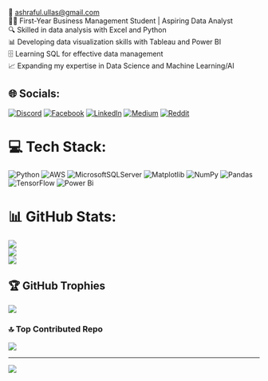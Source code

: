 📧 ashraful.ullas@gmail.com<br>👩‍🎓 First-Year Business Management Student | Aspiring Data Analyst<br>🔍 Skilled in data analysis with Excel and Python<br>📊 Developing data visualization skills with Tableau and Power BI<br>🗄️ Learning SQL for effective data management<br>📈 Expanding my expertise in Data Science and Machine Learning/AI


## 🌐 Socials:
[![Discord](https://img.shields.io/badge/Discord-%237289DA.svg?logo=discord&logoColor=white)](https://discord.gg/1039396524548960277) [![Facebook](https://img.shields.io/badge/Facebook-%231877F2.svg?logo=Facebook&logoColor=white)](https://facebook.com/ashraful.ullas) [![LinkedIn](https://img.shields.io/badge/LinkedIn-%230077B5.svg?logo=linkedin&logoColor=white)](https://linkedin.com/in/md-ashraful-islam-ullas) [![Medium](https://img.shields.io/badge/Medium-12100E?logo=medium&logoColor=white)](https://medium.com/@mdashrafulislamullas) [![Reddit](https://img.shields.io/badge/Reddit-%23FF4500.svg?logo=Reddit&logoColor=white)](https://reddit.com/user/FamiliarWeb1710) 

# 💻 Tech Stack:
![Python](https://img.shields.io/badge/python-3670A0?style=flat-square&logo=python&logoColor=ffdd54) ![AWS](https://img.shields.io/badge/AWS-%23FF9900.svg?style=flat-square&logo=amazon-aws&logoColor=white) ![MicrosoftSQLServer](https://img.shields.io/badge/Microsoft%20SQL%20Server-CC2927?style=flat-square&logo=microsoft%20sql%20server&logoColor=white) ![Matplotlib](https://img.shields.io/badge/Matplotlib-%23ffffff.svg?style=flat-square&logo=Matplotlib&logoColor=black) ![NumPy](https://img.shields.io/badge/numpy-%23013243.svg?style=flat-square&logo=numpy&logoColor=white) ![Pandas](https://img.shields.io/badge/pandas-%23150458.svg?style=flat-square&logo=pandas&logoColor=white) ![TensorFlow](https://img.shields.io/badge/TensorFlow-%23FF6F00.svg?style=flat-square&logo=TensorFlow&logoColor=white) ![Power Bi](https://img.shields.io/badge/power_bi-F2C811?style=flat-square&logo=powerbi&logoColor=black)
# 📊 GitHub Stats:
![](https://github-readme-stats.vercel.app/api?username=md-ashraful-islam-ullas&theme=ocean_dark&hide_border=true&include_all_commits=true&count_private=true)<br/>
![](https://github-readme-streak-stats.herokuapp.com/?user=md-ashraful-islam-ullas&theme=ocean_dark&hide_border=true)<br/>
![](https://github-readme-stats.vercel.app/api/top-langs/?username=md-ashraful-islam-ullas&theme=ocean_dark&hide_border=true&include_all_commits=true&count_private=true&layout=compact)

## 🏆 GitHub Trophies
![](https://github-profile-trophy.vercel.app/?username=md-ashraful-islam-ullas&theme=radical&no-frame=true&no-bg=true&margin-w=4)

### 🔝 Top Contributed Repo
![](https://github-contributor-stats.vercel.app/api?username=md-ashraful-islam-ullas&limit=5&theme=ocean_dark&combine_all_yearly_contributions=true)

---
[![](https://visitcount.itsvg.in/api?id=md-ashraful-islam-ullas&icon=8&color=1)](https://visitcount.itsvg.in)

<!-- Proudly created with GPRM ( https://gprm.itsvg.in ) -->
